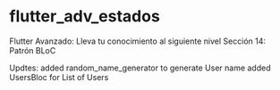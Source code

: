 # flutter_adv_estados


Flutter Avanzado: Lleva tu conocimiento al siguiente nivel
Sección 14: Patrón BLoC


Updtes: 
added random_name_generator to generate User name
added UsersBloc for List of Users


